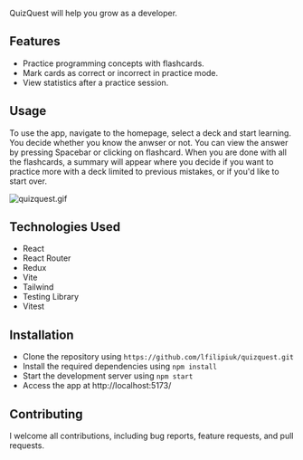 
QuizQuest will help you grow as a developer.

## Features

- Practice programming concepts with flashcards.
- Mark cards as correct or incorrect in practice mode.
- View statistics after a practice session.

## Usage

To use the app, navigate to the homepage, select a deck and start learning. You decide whether you know the anwser or not. You can view the answer by pressing Spacebar or clicking on flashcard.
When you are done with all the flashcards, a summary will appear where you decide if you want to practice more with a deck limited to previous mistakes, or if you'd like to start over.

![quizquest.gif](public%2Fpresentationc%2Fquizquest.gif)

## Technologies Used
- React
- React Router
- Redux
- Vite
- Tailwind
- Testing Library
- Vitest

## Installation
- Clone the repository using `https://github.com/lfilipiuk/quizquest.git`
- Install the required dependencies using `npm install`
- Start the development server using `npm start`
- Access the app at http://localhost:5173/

## Contributing

I welcome all contributions, including bug reports, feature requests, and pull requests.
